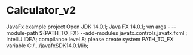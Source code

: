 # Calculator_v2
JavaFx example project
Open JDK 14.0.1;
Java FX 14.0.1;
vm args - --module-path ${PATH_TO_FX} --add-modules javafx.controls,javafx.fxml ;
IntelliJ IDEA;
compilance level 8;
please create system PATH_TO_FX variable C:/.../javafxSDK14.0.1/lib;
